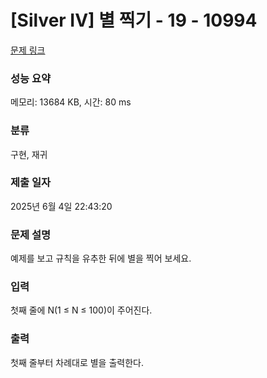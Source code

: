 # [Silver IV] 별 찍기 - 19 - 10994 

[문제 링크](https://www.acmicpc.net/problem/10994) 

### 성능 요약

메모리: 13684 KB, 시간: 80 ms

### 분류

구현, 재귀

### 제출 일자

2025년 6월 4일 22:43:20

### 문제 설명

<p>예제를 보고 규칙을 유추한 뒤에 별을 찍어 보세요.</p>

### 입력 

 <p>첫째 줄에 N(1 ≤ N ≤ 100)이 주어진다.</p>

### 출력 

 <p>첫째 줄부터 차례대로 별을 출력한다.</p>

